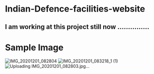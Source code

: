 # Indian-Defence-facilities-website
## I am working at this project still now ...............

# Sample Image

![IMG_20201201_082804](https://user-images.githubusercontent.com/91320785/202408272-bdfcb0e9-2865-4483-9994-9549245a8981.jpg)
![IMG_20201201_083218_1 (1)](https://user-images.githubusercontent.com/91320785/202408334-81cee2ad-6533-45eb-b430-5fcb5f2a96e1.jpg)
![Uploading IMG_20201201_082803.jpg…]()
